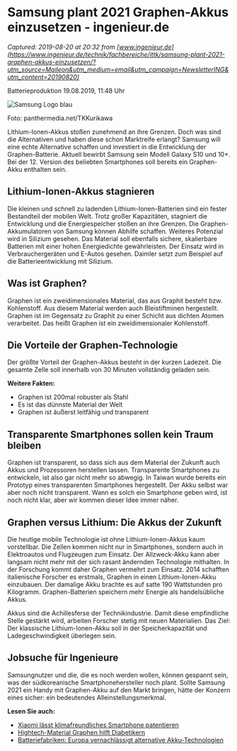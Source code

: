 # Samsung plant 2021 Graphen-Akkus einzusetzen - ingenieur.de

_Captured: 2019-08-20 at 20:32 from [www.ingenieur.de](https://www.ingenieur.de/technik/fachbereiche/ittk/samsung-plant-2021-graphen-akkus-einzusetzen/?utm_source=Maileon&utm_medium=email&utm_campaign=NewsletterING&utm_content=20190820)_

Batterieproduktion 19.08.2019, 11:48 Uhr

![Samsung Logo blau](https://www.ingenieur.de/wp-content/uploads/2019/08/panthermedia_B60403689_800x534-1-e1566208040573.jpg)

Foto: panthermedia.net/TKKurikawa

Lithium-Ionen-Akkus stoßen zunehmend an ihre Grenzen. Doch was sind die Alternativen und haben diese schon Marktreife erlangt? Samsung will eine echte Alternative schaffen und investiert in die Entwicklung der Graphen-Batterie. Aktuell bewirbt Samsung sein Modell Galaxy S10 und 10+. Bei der 12. Version des beliebten Smartphones soll bereits ein Graphen-Akku enthalten sein.

## Lithium-Ionen-Akkus stagnieren

Die kleinen und schnell zu ladenden Lithium-Ionen-Batterien sind ein fester Bestandteil der mobilen Welt. Trotz großer Kapazitäten, stagniert die Entwicklung und die Energiespeicher stoßen an ihre Grenzen. Die Graphen-Akkumulatoren von Samsung können Abhilfe schaffen. Weiteres Potenzial wird in Silizium gesehen. Das Material soll ebenfalls sichere, skalierbare Batterien mit einer hohen Energiedichte gewährleisten. Der Einsatz wird in Verbrauchergeräten und E-Autos gesehen. Daimler setzt zum Beispiel auf die Batterieentwicklung mit Silizium.

## Was ist Graphen?

Graphen ist ein zweidimensionales Material, das aus Graphit besteht bzw. Kohlenstoff. Aus diesem Material werden auch Bleistiftminen hergestellt. Graphen ist im Gegensatz zu Graphit zu einer Schicht aus dichten Atomen verarbeitet. Das heißt Graphen ist ein zweidimensionaler Kohlenstoff.

## Die Vorteile der Graphen-Technologie

Der größte Vorteil der Graphen-Akkus besteht in der kurzen Ladezeit. Die gesamte Zelle soll innerhalb von 30 Minuten vollständig geladen sein.

**Weitere Fakten:**

  * Graphen ist 200mal robuster als Stahl
  * Es ist das dünnste Material der Welt
  * Graphen ist äußerst leitfähig und transparent

## Transparente Smartphones sollen kein Traum bleiben

Graphen ist transparent, so dass sich aus dem Material der Zukunft auch Akkus und Prozessoren herstellen lassen. Transparente Smartphones zu entwickeln, ist also gar nicht mehr so abwegig. In Taiwan wurde bereits ein Prototyp eines transparenten Smartphones hergestellt. Der Akku selbst war aber noch nicht transparent. Wann es solch ein Smartphone geben wird, ist noch nicht klar, aber wir kommen dieser Idee immer näher.

## Graphen versus Lithium: Die Akkus der Zukunft

Die heutige mobile Technologie ist ohne Lithium-Ionen-Akkus kaum vorstellbar. Die Zellen kommen nicht nur in Smartphones, sondern auch in Elektroautos und Flugzeugen zum Einsatz. Der Allzweck-Akku kann aber langsam nicht mehr mit der sich rasant ändernden Technologie mithalten. In der Forschung kommt daher Graphen vermehrt zum Einsatz. 2014 schafften italienische Forscher es erstmals, Graphen in einen Lithium-Ionen-Akku einzubauen. Der damalige Akku brachte es auf satte 190 Wattstunden pro Kilogramm. Graphen-Batterien speichern mehr Energie als handelsübliche Akkus.

Akkus sind die Achillesferse der Technikindustrie. Damit diese empfindliche Stelle gestärkt wird, arbeiten Forscher stetig mit neuen Materialien. Das Ziel: Der klassische Lithium-Ionen-Akku soll in der Speicherkapazität und Ladegeschwindigkeit überlegen sein.

## Jobsuche für Ingenieure

Samsungnutzer und die, die es noch werden wollen, können gespannt sein, was der südkoreanische Smartphonehersteller noch plant. Sollte Samsung 2021 ein Handy mit Graphen-Akku auf den Markt bringen, hätte der Konzern eines sicher: ein bedeutendes Alleinstellungsmerkmal.

**Lesen Sie auch:**

  * [Xiaomi lässt klimafreundliches Smartphone patentieren](https://www.ingenieur.de/technik/fachbereiche/ittk/xiaomi-laesst-klimafreundliches-smartphone-patentieren/)
  * [Hightech-Material Graphen hilft Diabetikern](https://www.ingenieur.de/technik/fachbereiche/werkstoffe/hightech-material-graphen-hilft-diabetikern/)
  * [Batteriefabriken: Europa vernachlässigt alternative Akku-Technologien](https://www.ingenieur.de/technik/fachbereiche/e-mobilitaet/batteriefabriken-europa-vernachlaessigt-innovation/)

